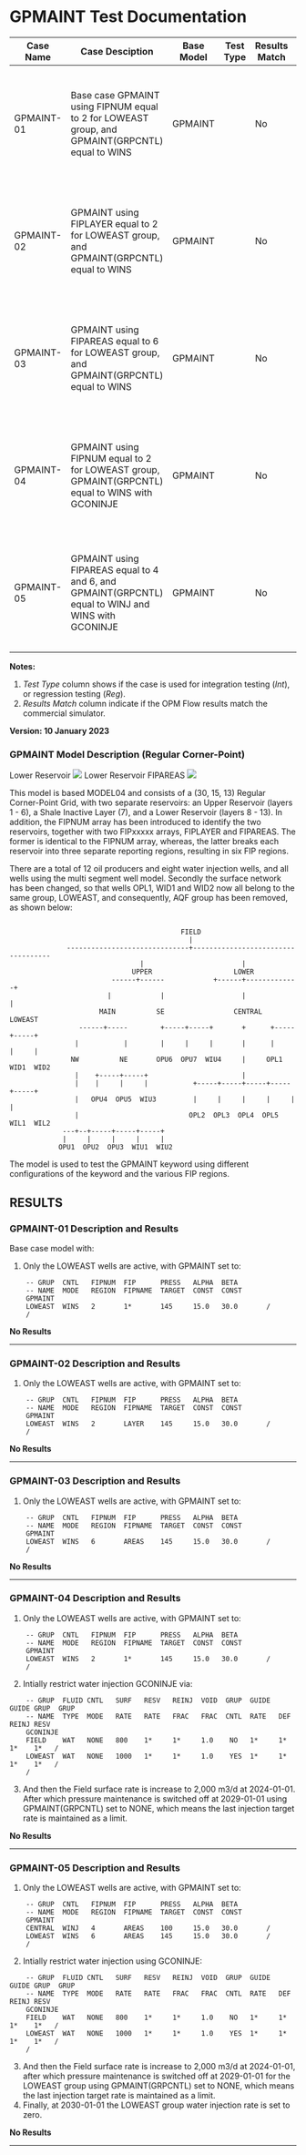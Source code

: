 # GPMAINT Test Documentation

Case Name         | Case Desciption                                                                                    | Base Model | Test<br />Type | Results<br />Match | Comments |
----------------- |----------------------------------------------------------------------------------------------------| ---------- | ----- |------- | ------------------------------------- |
GPMAINT-01        | Base case GPMAINT using FIPNUM equal to 2 for LOWEAST group, and GPMAINT(GRPCNTL) equal to WINS    | GPMAINT |     | No         | OPM Flow throws an exception assemble() failed (It=0). <br /><br /> E100 runs as expected.
GPMAINT-02        | GPMAINT using FIPLAYER equal to 2 for LOWEAST group, and GPMAINT(GRPCNTL) equal to WINS            | GPMAINT |     | No         | OPM Flow throws an exception assemble() failed (It=0). <br /><br /> E100 runs as expected.
GPMAINT-03        | GPMAINT using FIPAREAS equal to 6 for LOWEAST group, and GPMAINT(GRPCNTL) equal to WINS            | GPMAINT |     | No         | OPM Flow throws an exception assemble() failed (It=0). <br /><br /> E100 runs as expected.
GPMAINT-04        | GPMAINT using FIPNUM equal to 2 for LOWEAST group, GPMAINT(GRPCNTL) equal to WINS with GCONINJE    | GPMAINT |     | No         | OPM Flow throws an exception assemble() failed (It=0). <br /><br /> E100 runs as expected.
GPMAINT-05        | GPMAINT using FIPAREAS equal to 4 and 6, and GPMAINT(GRPCNTL) equal to WINJ and WINS with GCONINJE | GPMAINT |     | No         | OPM Flow throws an exception assemble() failed (It=0). <br /><br /> E100 runs as expected.

**Notes:**

1. _Test Type_ column shows if the case is used for integration testing (_Int_), or regression testing (_Reg_).
2. _Results Match_ column indicate if the OPM Flow results match the commercial simulator.

**Version: 10 January 2023**

### GPMAINT Model Description  (Regular Corner-Point)

Lower Reservoir
![](plots/gpmain-model-lower-ternary.jpg)
Lower Reservoir FIPAREAS
![](plots/gpmain-model-lower-fip.jpg)

This model is based MODEL04 and consists of a (30, 15, 13) Regular Corner-Point Grid, with two separate reservoirs: an Upper
Reservoir (layers 1 - 6), a Shale Inactive Layer (7), and a Lower Reservoir (layers 8 - 13). In addition, the FIPNUM array has
been introduced to identify the two reservoirs, together with two FIPxxxxx arrays, FIPLAYER and FIPAREAS. The former is
identical to the FIPNUM array, whereas, the latter breaks each reservoir into three separate reporting regions, resulting in six
FIP regions.

There are a total of 12 oil producers and eight water injection wells, and all wells using the multi segment well model. Secondly
the surface network has been changed, so that wells OPL1, WID1 and WID2 now all belong to the same group, LOWEAST, and
consequently, AQF group has been removed, as shown below:

```

                                          FIELD
                                            |
              ------------------------------+-----------------------------------
                                |                        |
                              UPPER                    LOWER
                         ------+------            +------+-------------+
                        |            |                   |             |
                      MAIN          SE                 CENTRAL      LOWEAST
                 ------+-----        +-----+-----+       +      +-----+-----+
                |           |        |     |     |       |      |     |     |
               NW          NE       OPU6  OPU7  WIU4     |     OPL1  WID1  WID2
                |    +-----+-----+                       |
                |    |     |     |           +-----+-----+-----+-----+-----+
                |   OPU4  OPU5  WIU3         |     |     |     |     |     |
                |                           OPL2  OPL3  OPL4  OPL5  WIL1  WIL2
             ---+--+-----+-----+-----+
             |     |     |     |     |
            OPU1  OPU2  OPU3  WIU1  WIU2

```
The model is used to test the GPMAINT keyword using different configurations of the keyword and the various FIP regions.

## RESULTS

### GPMAINT-01 Description and Results

Base case model with:

 1) Only the LOWEAST wells are active, with GPMAINT set to:
```
    -- GRUP  CNTL   FIPNUM  FIP      PRESS   ALPHA  BETA
    -- NAME  MODE   REGION  FIPNAME  TARGET  CONST  CONST
    GPMAINT
    LOWEAST  WINS   2       1*       145     15.0   30.0       /
    /
```
**No Results**

---

### GPMAINT-02 Description and Results

 1) Only the LOWEAST wells are active, with GPMAINT set to:
```
    -- GRUP  CNTL   FIPNUM  FIP      PRESS   ALPHA  BETA
    -- NAME  MODE   REGION  FIPNAME  TARGET  CONST  CONST
    GPMAINT
    LOWEAST  WINS   2       LAYER    145     15.0   30.0       /
    /
```

**No Results**

---

### GPMAINT-03 Description and Results

 1) Only the LOWEAST wells are active, with GPMAINT set to:
```
    -- GRUP  CNTL   FIPNUM  FIP      PRESS   ALPHA  BETA
    -- NAME  MODE   REGION  FIPNAME  TARGET  CONST  CONST
    GPMAINT
    LOWEAST  WINS   6       AREAS    145     15.0   30.0       /
    /
```

**No Results**

---

### GPMAINT-04 Description and Results

 1) Only the LOWEAST wells are active, with GPMAINT set to:
```
    -- GRUP  CNTL   FIPNUM  FIP      PRESS   ALPHA  BETA
    -- NAME  MODE   REGION  FIPNAME  TARGET  CONST  CONST
    GPMAINT
    LOWEAST  WINS   2       1*       145     15.0   30.0       /
    /
```
 2) Intially restrict water injection GCONINJE via:
```
    -- GRUP  FLUID CNTL   SURF   RESV   REINJ  VOID  GRUP  GUIDE  GUIDE GRUP  GRUP
    -- NAME  TYPE  MODE   RATE   RATE   FRAC   FRAC  CNTL  RATE   DEF   REINJ RESV
    GCONINJE
    FIELD    WAT   NONE   800    1*     1*     1.0    NO   1*     1*    1*    1*   /
    LOWEAST  WAT   NONE   1000   1*     1*     1.0    YES  1*     1*    1*    1*   /
    /
```
 3) And then the Field surface rate is increase to 2,000 m3/d at 2024-01-01. After which pressure maintenance is switched off at
   2029-01-01 using GPMAINT(GRPCNTL) set to NONE, which means the last injection target rate is maintained as a limit.

**No Results**

---

### GPMAINT-05 Description and Results

 1) Only the LOWEAST wells are active, with GPMAINT set to:
```
    -- GRUP  CNTL   FIPNUM  FIP      PRESS   ALPHA  BETA
    -- NAME  MODE   REGION  FIPNAME  TARGET  CONST  CONST
    GPMAINT
    CENTRAL  WINJ   4       AREAS    100     15.0   30.0       /
    LOWEAST  WINS   6       AREAS    145     15.0   30.0       /
    /
```
 2) Intially restrict water injection using GCONINJE:
```
    -- GRUP  FLUID CNTL   SURF   RESV   REINJ  VOID  GRUP  GUIDE  GUIDE GRUP  GRUP
    -- NAME  TYPE  MODE   RATE   RATE   FRAC   FRAC  CNTL  RATE   DEF   REINJ RESV
    GCONINJE
    FIELD    WAT   NONE   800    1*     1*     1.0    NO   1*     1*    1*    1*   /
    LOWEAST  WAT   NONE   1000   1*     1*     1.0    YES  1*     1*    1*    1*   /
    /
```
 3) And then the Field surface rate is increase to 2,000 m3/d at 2024-01-01, after which pressure maintenance is switched off at
   2029-01-01 for the LOWEAST group using GPMAINT(GRPCNTL) set to NONE, which means the last injection target rate is maintained as a limit.
 4) Finally, at 2030-01-01 the LOWEAST group water injection rate is set to zero.

**No Results**

---
